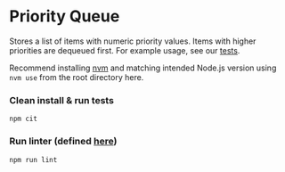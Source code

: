 # Priority Queue

Stores a list of items with numeric priority values. Items with higher priorities are dequeued first. For example usage, see our [tests](./test/priority-queue.test.js).

Recommend installing [nvm](https://github.com/nvm-sh/nvm/blob/master/README.md#intr) and matching intended Node.js version using `nvm use` from the root directory here.

### Clean install & run tests
```shell
npm cit
```

### Run linter (defined [here](.eslintrc.json))
```shell
npm run lint
```
